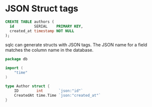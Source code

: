 # JSON Struct tags

```sql
CREATE TABLE authors (
  id         SERIAL    PRIMARY KEY,
  created_at timestamp NOT NULL
);
```

sqlc can generate structs with JSON tags. The JSON name for a field matches
the column name in the database.

```go
package db

import (
	"time"
)

type Author struct {
	ID        int       `json:"id"`
	CreatedAt time.Time `json:"created_at"`
}
```
